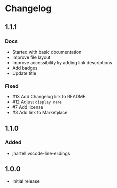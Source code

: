 # Changelog

## 1.1.1

### Docs

- Started with basic documentation
- Improve file layout
- Improve accessibility by adding link descriptions
- Add badges
- Update title

### Fixed

- #13 Add Changelog link to README
- #12 Adjust `display name`
- #7 Add license
- #3 Add link to Marketplace

## 1.1.0

### Added

- jhartell.vscode-line-endings

## 1.0.0

- Initial release

